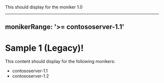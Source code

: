 This should display for the moniker 1.0

---
monikerRange: '>= contososerver-1.1'
---

# Sample 1 (Legacy)!

This content should display for the following monikers:

* contososerver-1.1
* contososerver-1.2
